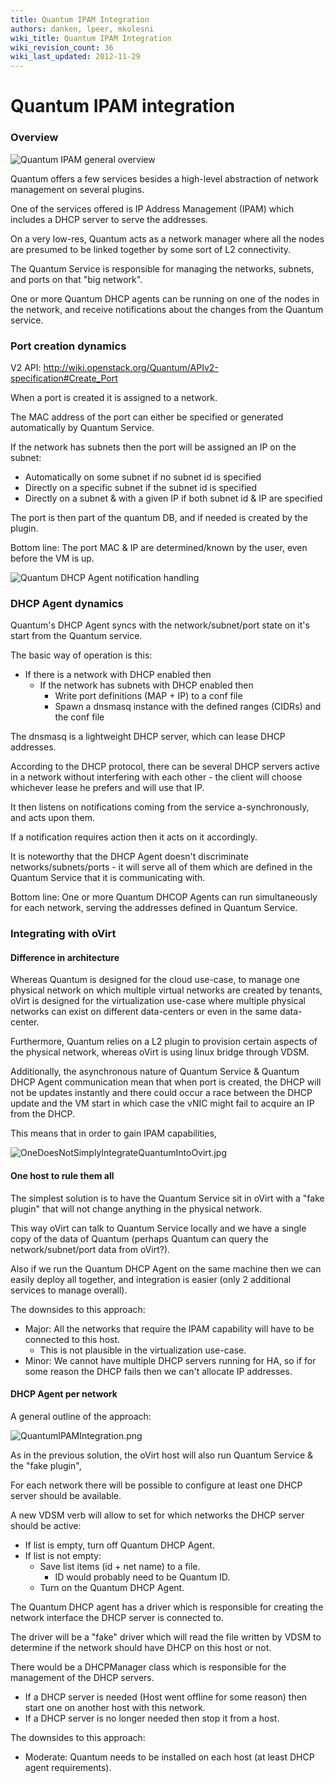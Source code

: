 ```yaml
---
title: Quantum IPAM Integration
authors: danken, lpeer, mkolesni
wiki_title: Quantum IPAM Integration
wiki_revision_count: 36
wiki_last_updated: 2012-11-29
---
```


# Quantum IPAM integration

### Overview

![Quantum IPAM general overview](QuantumDHCPOverview.png "Quantum IPAM general overview")

Quantum offers a few services besides a high-level abstraction of network management on several plugins.

One of the services offered is IP Address Management (IPAM) which includes a DHCP server to serve the addresses.

On a very low-res, Quantum acts as a network manager where all the nodes are presumed to be linked together by some sort of L2 connectivity.

The Quantum Service is responsible for managing the networks, subnets, and ports on that "big network".

One or more Quantum DHCP agents can be running on one of the nodes in the network, and receive notifications about the changes from the Quantum service.

### Port creation dynamics

V2 API: <http://wiki.openstack.org/Quantum/APIv2-specification#Create_Port>

When a port is created it is assigned to a network.

The MAC address of the port can either be specified or generated automatically by Quantum Service.

If the network has subnets then the port will be assigned an IP on the subnet:

*   Automatically on some subnet if no subnet id is specified
*   Directly on a specific subnet if the subnet id is specified
*   Directly on a subnet & with a given IP if both subnet id & IP are specified

The port is then part of the quantum DB, and if needed is created by the plugin.

Bottom line: The port MAC & IP are determined/known by the user, even before the VM is up.

![Quantum DHCP Agent notification handling](QuantumDHCPNotifications.png "Quantum DHCP Agent notification handling")

### DHCP Agent dynamics

Quantum's DHCP Agent syncs with the network/subnet/port state on it's start from the Quantum service.

The basic way of operation is this:

*   If there is a network with DHCP enabled then
    -   If the network has subnets with DHCP enabled then
        -   Write port definitions (MAP + IP) to a conf file
        -   Spawn a dnsmasq instance with the defined ranges (CIDRs) and the conf file

The dnsmasq is a lightweight DHCP server, which can lease DHCP addresses.

According to the DHCP protocol, there can be several DHCP servers active in a network without interfering with each other - the client will choose whichever lease he prefers and will use that IP.

It then listens on notifications coming from the service a-synchronously, and acts upon them.

If a notification requires action then it acts on it accordingly.

It is noteworthy that the DHCP Agent doesn't discriminate networks/subnets/ports - it will serve all of them which are defined in the Quantum Service that it is communicating with.

Bottom line: One or more Quantum DHCOP Agents can run simultaneously for each network, serving the addresses defined in Quantum Service.

### Integrating with oVirt

#### Difference in architecture

Whereas Quantum is designed for the cloud use-case, to manage one physical network on which multiple virtual networks are created by tenants, oVirt is designed for the virtualization use-case where multiple physical networks can exist on different data-centers or even in the same data-center.

Furthermore, Quantum relies on a L2 plugin to provision certain aspects of the physical network, whereas oVirt is using linux bridge through VDSM.

Additionally, the asynchronous nature of Quantum Service & Quantum DHCP Agent communication mean that when port is created, the DHCP will not be updates instantly and there could occur a race between the DHCP update and the VM start in which case the vNIC might fail to acquire an IP from the DHCP.

This means that in order to gain IPAM capabilities,

![](OneDoesNotSimplyIntegrateQuantumIntoOvirt.jpg "OneDoesNotSimplyIntegrateQuantumIntoOvirt.jpg")

#### One host to rule them all

The simplest solution is to have the Quantum Service sit in oVirt with a "fake plugin" that will not change anything in the physical network.

This way oVirt can talk to Quantum Service locally and we have a single copy of the data of Quantum (perhaps Quantum can query the network/subnet/port data from oVirt?).

Also if we run the Quantum DHCP Agent on the same machine then we can easily deploy all together, and integration is easier (only 2 additional services to manage overall).

The downsides to this approach:

*   Major: All the networks that require the IPAM capability will have to be connected to this host.
    -   This is not plausible in the virtualization use-case.
*   Minor: We cannot have multiple DHCP servers running for HA, so if for some reason the DHCP fails then we can't allocate IP addresses.

#### DHCP Agent per network

A general outline of the approach:

![](QuantumIPAMIntegration.png "QuantumIPAMIntegration.png")

As in the previous solution, the oVirt host will also run Quantum Service & the "fake plugin",

For each network there will be possible to configure at least one DHCP server should be available.

A new VDSM verb will allow to set for which networks the DHCP server should be active:

*   If list is empty, turn off Quantum DHCP Agent.
*   If list is not empty:
    -   Save list items (id + net name) to a file.
        -   ID would probably need to be Quantum ID.
    -   Turn on the Quantum DHCP Agent.

The Quantum DHCP agent has a driver which is responsible for creating the network interface the DHCP server is connected to.

The driver will be a "fake" driver which will read the file written by VDSM to determine if the network should have DHCP on this host or not.

There would be a DHCPManager class which is responsible for the management of the DHCP servers.

*   If a DHCP server is needed (Host went offline for some reason) then start one on another host with this network.
*   If a DHCP server is no longer needed then stop it from a host.

The downsides to this approach:

*   Moderate: Quantum needs to be installed on each host (at least DHCP agent requirements).
